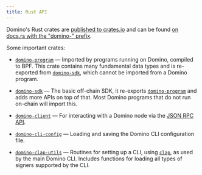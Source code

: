 ```yaml
---
title: Rust API
---
```


Domino's Rust crates are [published to crates.io][crates.io] and can be found
[on docs.rs with the "domino-" prefix][docs.rs].

[crates.io]: https://crates.io/search?q=domino-
[docs.rs]: https://docs.rs/releases/search?query=domino-

Some important crates:

- [`domino-program`] &mdash; Imported by programs running on Domino, compiled
  to BPF. This crate contains many fundamental data types and is re-exported from
  [`domino-sdk`], which cannot be imported from a Domino program.

- [`domino-sdk`] &mdash; The basic off-chain SDK, it re-exports
  [`domino-program`] and adds more APIs on top of that. Most Domino programs
  that do not run on-chain will import this.

- [`domino-client`] &mdash; For interacting with a Domino node via the
  [JSON RPC API](jsonrpc-api).

- [`domino-cli-config`] &mdash; Loading and saving the Domino CLI configuration
  file.

- [`domino-clap-utils`] &mdash; Routines for setting up a CLI, using [`clap`],
  as used by the main Domino CLI. Includes functions for loading all types of
  signers supported by the CLI.

[`domino-program`]: https://docs.rs/domino-program
[`domino-sdk`]: https://docs.rs/domino-sdk
[`domino-client`]: https://docs.rs/domino-client
[`domino-cli-config`]: https://docs.rs/domino-cli-config
[`domino-clap-utils`]: https://docs.rs/domino-clap-utils
[`clap`]: https://docs.rs/clap
